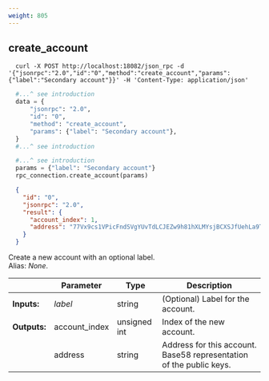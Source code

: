 ```yaml
---
weight: 805
---
```


## **create_account**

```shell
  curl -X POST http://localhost:18082/json_rpc -d '{"jsonrpc":"2.0","id":"0","method":"create_account","params":{"label":"Secondary account"}}' -H 'Content-Type: application/json'
```
```python
  #...^ see introduction
  data = {
      "jsonrpc": "2.0",
      "id": "0",
      "method": "create_account",
      "params": {"label": "Secondary account"},
  }
  #...^ see introduction
```
```py
  #...^ see introduction
  params = {"label": "Secondary account"}
  rpc_connection.create_account(params)
```
```json
  {
    "id": "0",
    "jsonrpc": "2.0",
    "result": {
      "account_index": 1,
      "address": "77Vx9cs1VPicFndSVgYUvTdLCJEZw9h81hXLMYsjBCXSJfUehLa9TDW3Ffh45SQa7xb6dUs18mpNxfUhQGqfwXPSMrvKhVp"
    }
  }
```
Create a new account with an optional label.  
Alias: *None*.  

|             | Parameter     | Type         | Description
| ---         | ---           | ---          | ---
|**Inputs:**  | *label*       | string       | (Optional) Label for the account.
|**Outputs:** | account_index | unsigned int | Index of the new account.
|             | address       | string       | Address for this account. Base58 representation of the public keys.